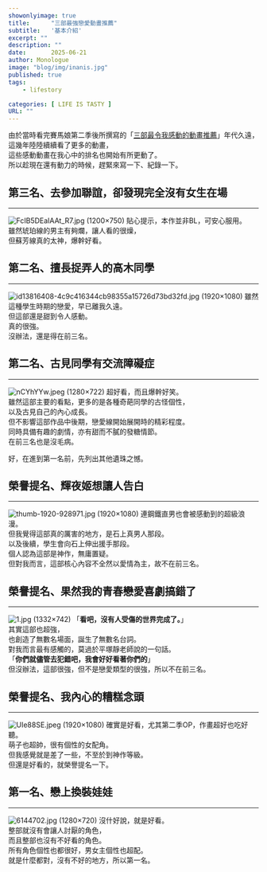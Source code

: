 ```yaml
---
showonlyimage: true
title:      "三部最強戀愛動畫推薦"
subtitle:   '基本介紹'
excerpt: ""
description: ""
date:       2025-06-21
author: Monologue    
image: "blog/img/inanis.jpg"
published: true 
tags:
    - lifestory

categories: [ LIFE IS TASTY ]
URL: ""
---
```


由於當時看完賽馬娘第二季後所撰寫的「[三部最令我感動的動畫推薦](/blog/anime/2021-06-02-動畫推薦/)」年代久遠，  
這幾年陸陸續續看了更多的動畫，  
這些感動動畫在我心中的排名也開始有所更動了。  
所以趁現在還有動力的時候，趕緊來寫一下、紀錄一下。  

## 第三名、去參加聯誼，卻發現完全沒有女生在場
***
![FcIB5DEaIAAt_R7.jpg (1200×750)](https://pbs.twimg.com/media/FcIB5DEaIAAt_R7.jpg)
貼心提示，本作並非BL，可安心服用。  
雖然琥珀線的男主有夠爛，讓人看的很燥，  
但蘇芳線真的太神，爆幹好看。  

## 第二名、擅長捉弄人的高木同學
***
![id13816408-4c9c416344cb98355a15726d73bd32fd.jpg (1920×1080)](https://i.epochtimes.com/assets/uploads/2022/09/id13816408-4c9c416344cb98355a15726d73bd32fd.jpg)
雖然這種學生時期的戀愛，早已離我久遠。  
但這部還是甜到令人感動。  
真的很強。  
沒辦法，還是得在前三名。  
## 第二名、古見同學有交流障礙症
***
![nCYhYYw.jpeg (1280×722)](https://i.imgur.com/nCYhYYw.jpeg)
超好看，而且爆幹好笑。  
雖然這部主要的看點，更多的是各種奇葩同學的古怪個性，  
以及古見自己的內心成長。  
但不影響這部作品中後期，戀愛線開始展開時的精彩程度。  
同時具備有趣的劇情，亦有甜而不膩的發糖情節。  
在前三名也是沒毛病。  
  
好，在進到第一名前，先列出其他遺珠之憾。  
## 榮譽提名、輝夜姬想讓人告白
***
![thumb-1920-928971.jpg (1920×1080)](https://images2.alphacoders.com/928/thumb-1920-928971.jpg)
連鋼鐵直男也會被感動到的超級浪漫。  
但我覺得這部真的厲害的地方，是石上真男人那段。  
以及後續，學生會向石上伸出援手那段。  
個人認為這部是神作，無庸置疑。  
但對我而言，這部核心內容不全然以愛情為主，故不在前三名。
## 榮譽提名、果然我的青春戀愛喜劇搞錯了
***
![1.jpg (1332×742)](https://surreal.tw/www/img/experience/comic-animate/seisyunnmachigatte/1.jpg)
「**看吧，沒有人受傷的世界完成了。**」  
其實這部也超強，  
也創造了無數名場面，誕生了無數名台詞。  
對我而言最有感觸的，莫過於平塚靜老師說的一句話。  
「**你們就儘管去犯錯吧，我會好好看著你們的**」  
但沒辦法，這部很強，但不是戀愛類型的很強，所以不在前三名。  
## 榮譽提名、我內心的糟糕念頭
***
![UIe88SE.jpeg (1920×1080)](https://i.imgur.com/UIe88SE.jpeg)
確實是好看，尤其第二季OP，作畫超好也吃好聽。  
萌子也超帥，很有個性的女配角。  
但我感覺就是差了一些，不至於到神作等級。  
但還是好看的，就榮譽提名一下。  

## 第一名、戀上換裝娃娃
***
![6144702.jpg (1280×720)](https://cdn2.ettoday.net/images/6144/6144702.jpg)
沒什好說，就是好看。  
整部就沒有會讓人討厭的角色，  
而且整部也沒有不好看的角色。  
所有角色個性也都很好，男女主個性也超配。  
就是什麼都對，沒有不好的地方，所以第一名。  

<!--more-->

